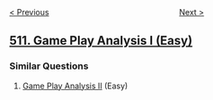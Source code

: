 <!--|This file generated by command(leetcode description); DO NOT EDIT.    |-->
<!--+----------------------------------------------------------------------+-->
<!--|@author    openset <openset.wang@gmail.com>                           |-->
<!--|@link      https://github.com/openset                                 |-->
<!--|@home      https://github.com/openset/leetcode                        |-->
<!--+----------------------------------------------------------------------+-->

[< Previous](https://github.com/openset/leetcode/tree/master/problems/inorder-successor-in-bst-ii "Inorder Successor in BST II")
　　　　　　　　　　　　　　　　
[Next >](https://github.com/openset/leetcode/tree/master/problems/game-play-analysis-ii "Game Play Analysis II")

## [511. Game Play Analysis I (Easy)](https://leetcode.com/problems/game-play-analysis-i "游戏玩法分析 I")



### Similar Questions
  1. [Game Play Analysis II](https://github.com/openset/leetcode/tree/master/problems/game-play-analysis-ii) (Easy)
